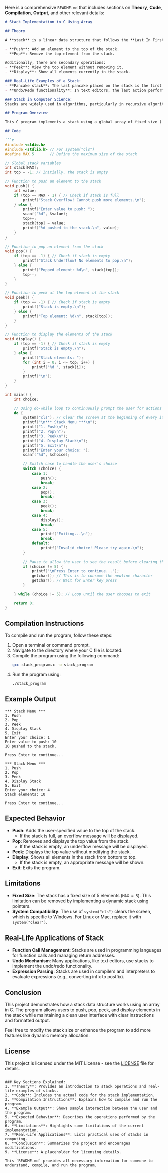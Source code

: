 Here is a comprehensive `README.md` that includes sections on **Theory**, **Code**, **Compilation**, **Output**, and other relevant details:

```md
# Stack Implementation in C Using Array

## Theory

A **stack** is a linear data structure that follows the **Last In First Out (LIFO)** principle. This means that the last element added to the stack will be the first one to be removed. Stacks have two primary operations:

- **Push**: Add an element to the top of the stack.
- **Pop**: Remove the top element from the stack.

Additionally, there are secondary operations:
- **Peek**: View the top element without removing it.
- **Display**: Show all elements currently in the stack.

### Real-Life Examples of a Stack:
- **Pancake stack**: The last pancake placed on the stack is the first one to be removed.
- **Undo/Redo functionality**: In text editors, the last action performed can be undone first.

### Stack in Computer Science:
Stacks are widely used in algorithms, particularly in recursive algorithms, expression evaluation, and depth-first search.

## Program Overview

This C program implements a stack using a global array of fixed size (`MAX = 5`). The user can interact with the stack via a menu system, performing the operations `push`, `pop`, `peek`, and `display`. The screen is cleared after each operation for a cleaner user experience using the `system("cls")` command.

## Code

```c
#include <stdio.h>
#include <stdlib.h> // For system("cls")
#define MAX 5       // Define the maximum size of the stack

// Global stack variables
int stack[MAX];
int top = -1; // Initially, the stack is empty

// Function to push an element to the stack
void push() {
    int value;
    if (top == MAX - 1) { // Check if stack is full
        printf("Stack Overflow! Cannot push more elements.\n");
    } else {
        printf("Enter value to push: ");
        scanf("%d", &value);
        top++;
        stack[top] = value;
        printf("%d pushed to the stack.\n", value);
    }
}

// Function to pop an element from the stack
void pop() {
    if (top == -1) { // Check if stack is empty
        printf("Stack Underflow! No elements to pop.\n");
    } else {
        printf("Popped element: %d\n", stack[top]);
        top--;
    }
}

// Function to peek at the top element of the stack
void peek() {
    if (top == -1) { // Check if stack is empty
        printf("Stack is empty.\n");
    } else {
        printf("Top element: %d\n", stack[top]);
    }
}

// Function to display the elements of the stack
void display() {
    if (top == -1) { // Check if stack is empty
        printf("Stack is empty.\n");
    } else {
        printf("Stack elements: ");
        for (int i = 0; i <= top; i++) {
            printf("%d ", stack[i]);
        }
        printf("\n");
    }
}

int main() {
    int choice;

    // Using do-while loop to continuously prompt the user for actions
    do {
        system("cls"); // Clear the screen at the beginning of every iteration
        printf("\n*** Stack Menu ***\n");
        printf("1. Push\n");
        printf("2. Pop\n");
        printf("3. Peek\n");
        printf("4. Display Stack\n");
        printf("5. Exit\n");
        printf("Enter your choice: ");
        scanf("%d", &choice);

        // Switch case to handle the user's choice
        switch (choice) {
            case 1:
                push();
                break;
            case 2:
                pop();
                break;
            case 3:
                peek();
                break;
            case 4:
                display();
                break;
            case 5:
                printf("Exiting...\n");
                break;
            default:
                printf("Invalid choice! Please try again.\n");
        }
        
        // Pause to allow the user to see the result before clearing the screen
        if (choice != 5) {
            printf("\nPress Enter to continue...");
            getchar(); // This is to consume the newline character
            getchar(); // Wait for Enter key press
        }

    } while (choice != 5); // Loop until the user chooses to exit

    return 0;
}
```

## Compilation Instructions

To compile and run the program, follow these steps:

1. Open a terminal or command prompt.
2. Navigate to the directory where your C file is located.
3. Compile the program using the following command:
   ```bash
   gcc stack_program.c -o stack_program
   ```
4. Run the program using:
   ```bash
   ./stack_program
   ```

## Example Output

```plaintext
*** Stack Menu ***
1. Push
2. Pop
3. Peek
4. Display Stack
5. Exit
Enter your choice: 1
Enter value to push: 10
10 pushed to the stack.

Press Enter to continue...

*** Stack Menu ***
1. Push
2. Pop
3. Peek
4. Display Stack
5. Exit
Enter your choice: 4
Stack elements: 10 

Press Enter to continue...
```

## Expected Behavior

- **Push**: Adds the user-specified value to the top of the stack.
  - If the stack is full, an overflow message will be displayed.
- **Pop**: Removes and displays the top value from the stack.
  - If the stack is empty, an underflow message will be displayed.
- **Peek**: Displays the top value without modifying the stack.
- **Display**: Shows all elements in the stack from bottom to top.
  - If the stack is empty, an appropriate message will be shown.
- **Exit**: Exits the program.

## Limitations

- **Fixed Size**: The stack has a fixed size of 5 elements (`MAX = 5`). This limitation can be removed by implementing a dynamic stack using pointers.
- **System Compatibility**: The use of `system("cls")` clears the screen, which is specific to Windows. For Linux or Mac, replace it with `system("clear")`.

## Real-Life Applications of Stack

- **Function Call Management**: Stacks are used in programming languages for function calls and managing return addresses.
- **Undo Mechanism**: Many applications, like text editors, use stacks to implement the undo/redo functionality.
- **Expression Parsing**: Stacks are used in compilers and interpreters to evaluate expressions (e.g., converting infix to postfix).

## Conclusion

This project demonstrates how a stack data structure works using an array in C. The program allows users to push, pop, peek, and display elements in the stack while maintaining a clean user interface with clear instructions and formatted output.

Feel free to modify the stack size or enhance the program to add more features like dynamic memory allocation.

## License

This project is licensed under the MIT License - see the [LICENSE](LICENSE) file for details.
```

### Key Sections Explained:
1. **Theory**: Provides an introduction to stack operations and real-life examples of stacks.
2. **Code**: Includes the actual code for the stack implementation.
3. **Compilation Instructions**: Explains how to compile and run the program.
4. **Example Output**: Shows sample interaction between the user and the program.
5. **Expected Behavior**: Describes the operations performed by the program.
6. **Limitations**: Highlights some limitations of the current implementation.
7. **Real-Life Applications**: Lists practical uses of stacks in computing.
8. **Conclusion**: Summarizes the project and encourages modifications.
9. **License**: A placeholder for licensing details.

This `README.md` provides all necessary information for someone to understand, compile, and run the program.
